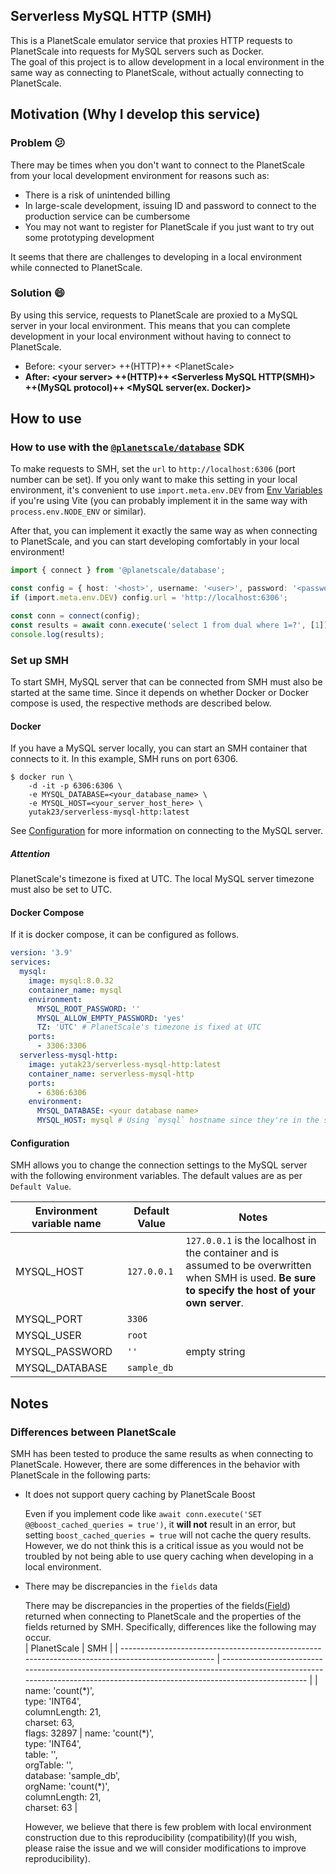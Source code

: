 ## Serverless MySQL HTTP (SMH)

This is a PlanetScale emulator service that proxies HTTP requests to PlanetScale into requests for MySQL servers such as Docker.  
The goal of this project is to allow development in a local environment in the same way as connecting to PlanetScale, without actually connecting to PlanetScale.

## Motivation (Why I develop this service)

### Problem 😕

There may be times when you don't want to connect to the PlanetScale from your local development environment for reasons such as:

- There is a risk of unintended billing
- In large-scale development, issuing ID and password to connect to the production service can be cumbersome
- You may not want to register for PlanetScale if you just want to try out some prototyping development

It seems that there are challenges to developing in a local environment while connected to PlanetScale.

### Solution 😄

By using this service, requests to PlanetScale are proxied to a MySQL server in your local environment. This means that you can complete development in your local environment without having to connect to PlanetScale.

- Before: \<your server> ++(HTTP)++ \<PlanetScale>
- **After: \<your server> ++(HTTP)++ <Serverless MySQL HTTP(SMH)> ++(MySQL protocol)++ <MySQL server(ex. Docker)>**

## How to use

### How to use with the [`@planetscale/database`](https://github.com/planetscale/database-js) SDK

To make requests to SMH, set the `url` to `http://localhost:6306` (port number can be set). If you only want to make this setting in your local environment, it's convenient to use `import.meta.env.DEV` from [Env Variables](https://vitejs.dev/guide/env-and-mode#env-variables) if you're using Vite (you can probably implement it in the same way with `process.env.NODE_ENV` or similar).

After that, you can implement it exactly the same way as when connecting to PlanetScale, and you can start developing comfortably in your local environment!

```ts
import { connect } from '@planetscale/database';

const config = { host: '<host>', username: '<user>', password: '<password>' };
if (import.meta.env.DEV) config.url = 'http://localhost:6306';

const conn = connect(config);
const results = await conn.execute('select 1 from dual where 1=?', [1]);
console.log(results);
```

### Set up SMH

To start SMH, MySQL server that can be connected from SMH must also be started at the same time. Since it depends on whether Docker or Docker compose is used, the respective methods are described below.

#### Docker

If you have a MySQL server locally, you can start an SMH container that connects to it. In this example, SMH runs on port 6306.

```console
$ docker run \
    -d -it -p 6306:6306 \
    -e MYSQL_DATABASE=<your_database_name> \
    -e MYSQL_HOST=<your_server_host_here> \
    yutak23/serverless-mysql-http:latest
```

See [Configuration](#configuration) for more information on connecting to the MySQL server.

##### Attention

PlanetScale's timezone is fixed at UTC. The local MySQL server timezone must also be set to UTC.

#### Docker Compose

If it is docker compose, it can be configured as follows.

```yaml
version: '3.9'
services:
  mysql:
    image: mysql:8.0.32
    container_name: mysql
    environment:
      MYSQL_ROOT_PASSWORD: ''
      MYSQL_ALLOW_EMPTY_PASSWORD: 'yes'
      TZ: 'UTC' # PlanetScale's timezone is fixed at UTC
    ports:
      - 3306:3306
  serverless-mysql-http:
    image: yutak23/serverless-mysql-http:latest
    container_name: serverless-mysql-http
    ports:
      - 6306:6306
    environment:
      MYSQL_DATABASE: <your database name>
      MYSQL_HOST: mysql # Using `mysql` hostname since they're in the same Docker network.
```

#### Configuration

SMH allows you to change the connection settings to the MySQL server with the following environment variables. The default values are as per `Default Value`.

| Environment variable name | Default Value | Notes                                                                                                                                                |
| ------------------------- | ------------- | ---------------------------------------------------------------------------------------------------------------------------------------------------- |
| MYSQL_HOST                | `127.0.0.1`   | `127.0.0.1` is the localhost in the container and is assumed to be overwritten when SMH is used. **Be sure to specify the host of your own server**. |
| MYSQL_PORT                | `3306`        |                                                                                                                                                      |
| MYSQL_USER                | `root`        |                                                                                                                                                      |
| MYSQL_PASSWORD            | `''`          | empty string                                                                                                                                         |
| MYSQL_DATABASE            | `sample_db`   |                                                                                                                                                      |

## Notes

### Differences between PlanetScale

SMH has been tested to produce the same results as when connecting to PlanetScale. However, there are some differences in the behavior with PlanetScale in the following parts:

- It does not support query caching by PlanetScale Boost

  Even if you implement code like `await conn.execute('SET @@boost_cached_queries = true')`, it **will not** result in an error, but setting `boost_cached_queries = true` will not cache the query results.  
  However, we do not think this is a critical issue as you would not be troubled by not being able to use query caching when developing in a local environment.

- There may be discrepancies in the `fields` data

  There may be discrepancies in the properties of the fields([Field](https://github.com/planetscale/database-js/blob/v1.11.0/src/index.ts)) returned when connecting to PlanetScale and the properties of the fields returned by SMH. Specifically, differences like the following may occur.  
  | PlanetScale | SMH |
  | ------------------------------------------------------------------------------------------------- | ------------------------------------------------------------------------------------------------------------------------------------------------------------------------- |
  | name: 'count(\*)', <br> type: 'INT64', <br> columnLength: 21, <br> charset: 63, <br> flags: 32897 | name: 'count(\*)', <br> type: 'INT64', <br> table: '', <br> orgTable: '', <br> database: 'sample_db', <br> orgName: 'count(\*)', <br> columnLength: 21, <br> charset: 63 |

  However, we believe that there is few problem with local environment construction due to this reproducibility (compatibility)(If you wish, please raise the issue and we will consider modifications to improve reproducibility).
